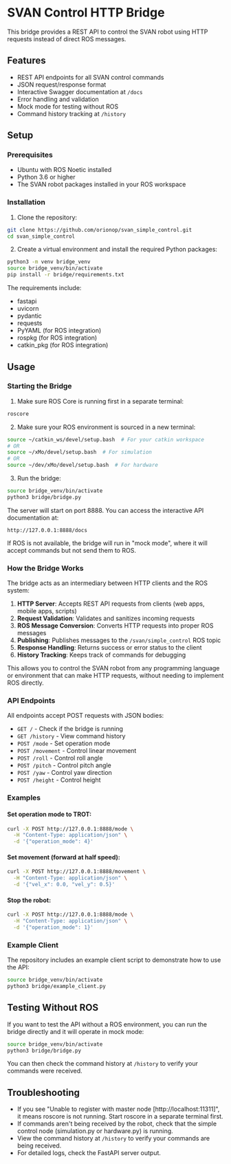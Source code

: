 # SVAN Control HTTP Bridge

This bridge provides a REST API to control the SVAN robot using HTTP requests instead of direct ROS messages.

## Features

- REST API endpoints for all SVAN control commands
- JSON request/response format
- Interactive Swagger documentation at `/docs`
- Error handling and validation
- Mock mode for testing without ROS
- Command history tracking at `/history`

## Setup

### Prerequisites

- Ubuntu with ROS Noetic installed
- Python 3.6 or higher
- The SVAN robot packages installed in your ROS workspace

### Installation

1. Clone the repository:
```bash
git clone https://github.com/orionop/svan_simple_control.git
cd svan_simple_control
```

2. Create a virtual environment and install the required Python packages:
```bash
python3 -m venv bridge_venv
source bridge_venv/bin/activate
pip install -r bridge/requirements.txt
```

The requirements include:
- fastapi
- uvicorn
- pydantic
- requests
- PyYAML (for ROS integration)
- rospkg (for ROS integration)
- catkin_pkg (for ROS integration)

## Usage

### Starting the Bridge

1. Make sure ROS Core is running first in a separate terminal:
```bash
roscore
```

2. Make sure your ROS environment is sourced in a new terminal:
```bash
source ~/catkin_ws/devel/setup.bash  # For your catkin workspace
# OR
source ~/xMo/devel/setup.bash  # For simulation
# OR
source ~/dev/xMo/devel/setup.bash  # For hardware
```

3. Run the bridge:
```bash
source bridge_venv/bin/activate
python3 bridge/bridge.py
```

The server will start on port 8888. You can access the interactive API documentation at:
```
http://127.0.0.1:8888/docs
```

If ROS is not available, the bridge will run in "mock mode", where it will accept commands but not send them to ROS.

### How the Bridge Works

The bridge acts as an intermediary between HTTP clients and the ROS system:

1. **HTTP Server**: Accepts REST API requests from clients (web apps, mobile apps, scripts)
2. **Request Validation**: Validates and sanitizes incoming requests
3. **ROS Message Conversion**: Converts HTTP requests into proper ROS messages
4. **Publishing**: Publishes messages to the `/svan/simple_control` ROS topic
5. **Response Handling**: Returns success or error status to the client
6. **History Tracking**: Keeps track of commands for debugging

This allows you to control the SVAN robot from any programming language or environment that can make HTTP requests, without needing to implement ROS directly.

### API Endpoints

All endpoints accept POST requests with JSON bodies:

- `GET /` - Check if the bridge is running
- `GET /history` - View command history 
- `POST /mode` - Set operation mode
- `POST /movement` - Control linear movement
- `POST /roll` - Control roll angle
- `POST /pitch` - Control pitch angle
- `POST /yaw` - Control yaw direction
- `POST /height` - Control height

### Examples

#### Set operation mode to TROT:
```bash
curl -X POST http://127.0.0.1:8888/mode \
  -H "Content-Type: application/json" \
  -d '{"operation_mode": 4}'
```

#### Set movement (forward at half speed):
```bash
curl -X POST http://127.0.0.1:8888/movement \
  -H "Content-Type: application/json" \
  -d '{"vel_x": 0.0, "vel_y": 0.5}'
```

#### Stop the robot:
```bash
curl -X POST http://127.0.0.1:8888/mode \
  -H "Content-Type: application/json" \
  -d '{"operation_mode": 1}'
```

### Example Client

The repository includes an example client script to demonstrate how to use the API:

```bash
source bridge_venv/bin/activate
python3 bridge/example_client.py
```

## Testing Without ROS

If you want to test the API without a ROS environment, you can run the bridge directly and it will operate in mock mode:

```bash
source bridge_venv/bin/activate
python3 bridge/bridge.py
```

You can then check the command history at `/history` to verify your commands were received.

## Troubleshooting

- If you see "Unable to register with master node [http://localhost:11311]", it means roscore is not running. Start roscore in a separate terminal first.
- If commands aren't being received by the robot, check that the simple control node (simulation.py or hardware.py) is running.
- View the command history at `/history` to verify your commands are being received.
- For detailed logs, check the FastAPI server output. 